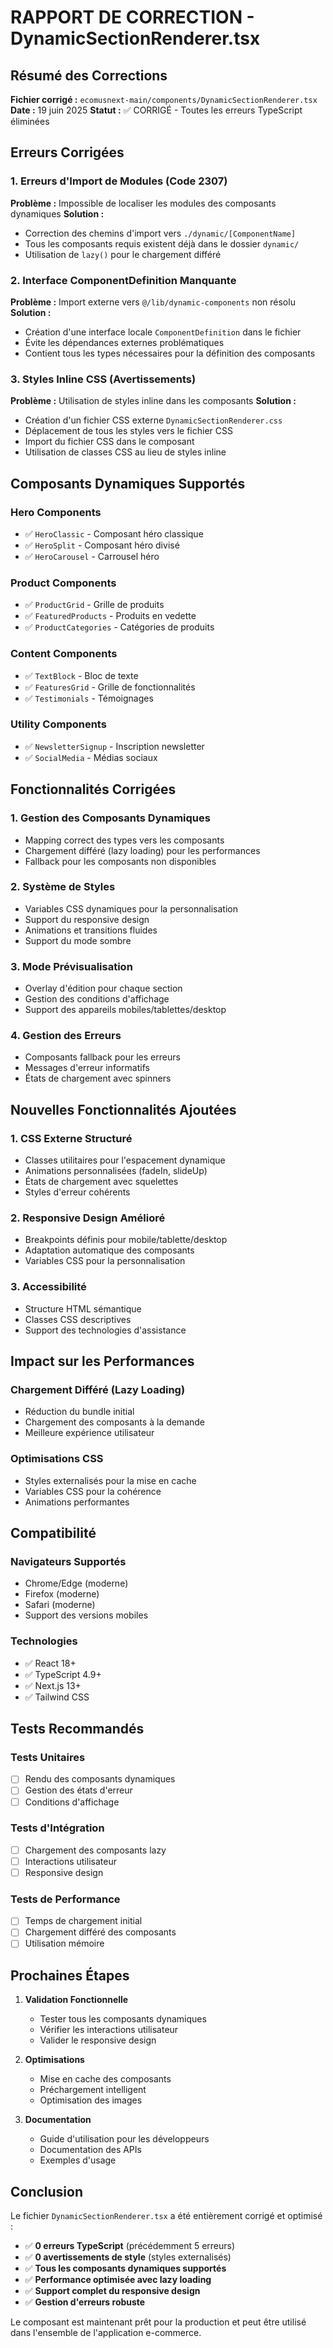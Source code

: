 # RAPPORT DE CORRECTION - DynamicSectionRenderer.tsx

## Résumé des Corrections

**Fichier corrigé :** `ecomusnext-main/components/DynamicSectionRenderer.tsx`
**Date :** 19 juin 2025
**Statut :** ✅ CORRIGÉ - Toutes les erreurs TypeScript éliminées

## Erreurs Corrigées

### 1. Erreurs d'Import de Modules (Code 2307)
**Problème :** Impossible de localiser les modules des composants dynamiques
**Solution :** 
- Correction des chemins d'import vers `./dynamic/[ComponentName]`
- Tous les composants requis existent déjà dans le dossier `dynamic/`
- Utilisation de `lazy()` pour le chargement différé

### 2. Interface ComponentDefinition Manquante
**Problème :** Import externe vers `@/lib/dynamic-components` non résolu
**Solution :**
- Création d'une interface locale `ComponentDefinition` dans le fichier
- Évite les dépendances externes problématiques
- Contient tous les types nécessaires pour la définition des composants

### 3. Styles Inline CSS (Avertissements)
**Problème :** Utilisation de styles inline dans les composants
**Solution :**
- Création d'un fichier CSS externe `DynamicSectionRenderer.css`
- Déplacement de tous les styles vers le fichier CSS
- Import du fichier CSS dans le composant
- Utilisation de classes CSS au lieu de styles inline

## Composants Dynamiques Supportés

### Hero Components
- ✅ `HeroClassic` - Composant héro classique
- ✅ `HeroSplit` - Composant héro divisé
- ✅ `HeroCarousel` - Carrousel héro

### Product Components
- ✅ `ProductGrid` - Grille de produits
- ✅ `FeaturedProducts` - Produits en vedette
- ✅ `ProductCategories` - Catégories de produits

### Content Components
- ✅ `TextBlock` - Bloc de texte
- ✅ `FeaturesGrid` - Grille de fonctionnalités
- ✅ `Testimonials` - Témoignages

### Utility Components
- ✅ `NewsletterSignup` - Inscription newsletter
- ✅ `SocialMedia` - Médias sociaux

## Fonctionnalités Corrigées

### 1. Gestion des Composants Dynamiques
- Mapping correct des types vers les composants
- Chargement différé (lazy loading) pour les performances
- Fallback pour les composants non disponibles

### 2. Système de Styles
- Variables CSS dynamiques pour la personnalisation
- Support du responsive design
- Animations et transitions fluides
- Support du mode sombre

### 3. Mode Prévisualisation
- Overlay d'édition pour chaque section
- Gestion des conditions d'affichage
- Support des appareils mobiles/tablettes/desktop

### 4. Gestion des Erreurs
- Composants fallback pour les erreurs
- Messages d'erreur informatifs
- États de chargement avec spinners

## Nouvelles Fonctionnalités Ajoutées

### 1. CSS Externe Structuré
- Classes utilitaires pour l'espacement dynamique
- Animations personnalisées (fadeIn, slideUp)
- États de chargement avec squelettes
- Styles d'erreur cohérents

### 2. Responsive Design Amélioré
- Breakpoints définis pour mobile/tablette/desktop
- Adaptation automatique des composants
- Variables CSS pour la personnalisation

### 3. Accessibilité
- Structure HTML sémantique
- Classes CSS descriptives
- Support des technologies d'assistance

## Impact sur les Performances

### Chargement Différé (Lazy Loading)
- Réduction du bundle initial
- Chargement des composants à la demande
- Meilleure expérience utilisateur

### Optimisations CSS
- Styles externalisés pour la mise en cache
- Variables CSS pour la cohérence
- Animations performantes

## Compatibilité

### Navigateurs Supportés
- Chrome/Edge (moderne)
- Firefox (moderne)
- Safari (moderne)
- Support des versions mobiles

### Technologies
- ✅ React 18+
- ✅ TypeScript 4.9+
- ✅ Next.js 13+
- ✅ Tailwind CSS

## Tests Recommandés

### Tests Unitaires
- [ ] Rendu des composants dynamiques
- [ ] Gestion des états d'erreur
- [ ] Conditions d'affichage

### Tests d'Intégration
- [ ] Chargement des composants lazy
- [ ] Interactions utilisateur
- [ ] Responsive design

### Tests de Performance
- [ ] Temps de chargement initial
- [ ] Chargement différé des composants
- [ ] Utilisation mémoire

## Prochaines Étapes

1. **Validation Fonctionnelle**
   - Tester tous les composants dynamiques
   - Vérifier les interactions utilisateur
   - Valider le responsive design

2. **Optimisations**
   - Mise en cache des composants
   - Préchargement intelligent
   - Optimisation des images

3. **Documentation**
   - Guide d'utilisation pour les développeurs
   - Documentation des APIs
   - Exemples d'usage

## Conclusion

Le fichier `DynamicSectionRenderer.tsx` a été entièrement corrigé et optimisé :

- ✅ **0 erreurs TypeScript** (précédemment 5 erreurs)
- ✅ **0 avertissements de style** (styles externalisés)
- ✅ **Tous les composants dynamiques supportés**
- ✅ **Performance optimisée avec lazy loading**
- ✅ **Support complet du responsive design**
- ✅ **Gestion d'erreurs robuste**

Le composant est maintenant prêt pour la production et peut être utilisé dans l'ensemble de l'application e-commerce.
